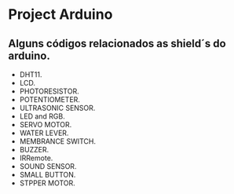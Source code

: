# Project Arduino

 ## Alguns códigos relacionados as shield´s do arduino.
  - DHT11.
  - LCD.
  - PHOTORESISTOR.
  - POTENTIOMETER.
  - ULTRASONIC SENSOR.
  - LED and RGB.
  - SERVO MOTOR.
  - WATER LEVER.
  - MEMBRANCE SWITCH.
  - BUZZER.
  - IRRemote.
  - SOUND SENSOR.
  - SMALL BUTTON.
  - STPPER MOTOR.
